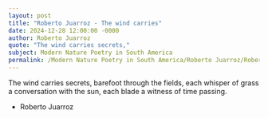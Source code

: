 ```yaml
---
layout: post
title: "Roberto Juarroz - The wind carries"
date: 2024-12-28 12:00:00 -0000
author: Roberto Juarroz
quote: "The wind carries secrets,"
subject: Modern Nature Poetry in South America
permalink: /Modern Nature Poetry in South America/Roberto Juarroz/Roberto Juarroz - The wind carries
---
```


The wind carries secrets,
barefoot through the fields,
each whisper of grass
a conversation with the sun,
each blade a witness
of time passing.

- Roberto Juarroz
